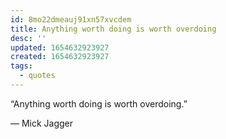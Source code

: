 ```yaml
---
id: 8mo22dmeauj91xn57xvcdem
title: Anything worth doing is worth overdoing
desc: ''
updated: 1654632923927
created: 1654632923927
tags:
  - quotes
---
```


“Anything worth doing is worth overdoing.”

― Mick Jagger
